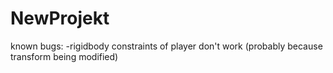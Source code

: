 # NewProjekt
known bugs:
  -rigidbody constraints of player don't work (probably because transform being modified)
